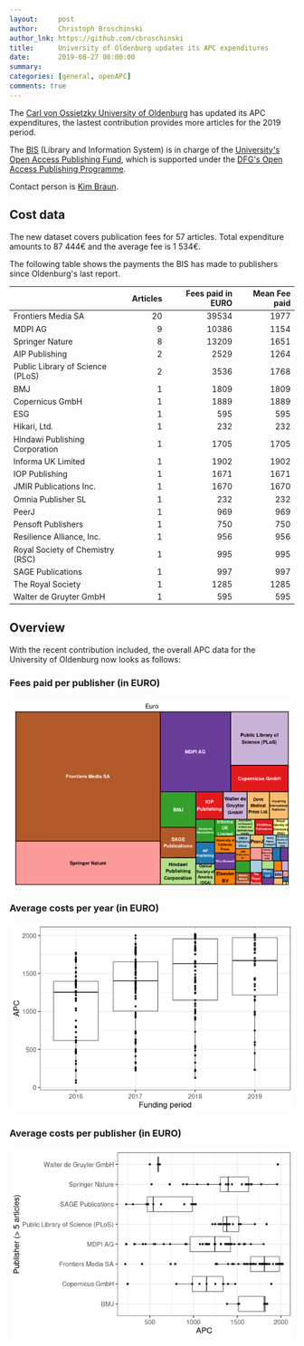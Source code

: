 ```yaml
---
layout:     post
author:     Christoph Broschinski
author_lnk: https://github.com/cbroschinski
title:      University of Oldenburg updates its APC expenditures
date:       2019-08-27 08:00:00
summary:    
categories: [general, openAPC]
comments: true
---
```





The [Carl von Ossietzky University of Oldenburg](https://www.uni-oldenburg.de/en/) has updated its APC expenditures, the lastest contribution provides more articles for the 2019 period.

The [BIS](http://www.bis.uni-oldenburg.de/en/bishome/) (Library and Information System) is in charge of the [University's Open Access Publishing Fund](http://www.bis.uni-oldenburg.de/en/teachingresearchingpublishing/open-access/open-access-publication-fund/), which is supported under the [DFG's Open Access Publishing Programme](http://www.dfg.de/en/research_funding/programmes/infrastructure/lis/funding_opportunities/open_access/).

Contact person is [Kim Braun](mailto:kim.braun@uni-oldenburg.de).

## Cost data



The new dataset covers publication fees for 57 articles. Total expenditure amounts to 87 444€ and the average fee is 1 534€.

The following table shows the payments the BIS has made to publishers since Oldenburg's last report.


|                                 | Articles| Fees paid in EURO| Mean Fee paid|
|:--------------------------------|--------:|-----------------:|-------------:|
|Frontiers Media SA               |       20|             39534|          1977|
|MDPI AG                          |        9|             10386|          1154|
|Springer Nature                  |        8|             13209|          1651|
|AIP Publishing                   |        2|              2529|          1264|
|Public Library of Science (PLoS) |        2|              3536|          1768|
|BMJ                              |        1|              1809|          1809|
|Copernicus GmbH                  |        1|              1889|          1889|
|ESG                              |        1|               595|           595|
|Hikari, Ltd.                     |        1|               232|           232|
|Hindawi Publishing Corporation   |        1|              1705|          1705|
|Informa UK Limited               |        1|              1902|          1902|
|IOP Publishing                   |        1|              1671|          1671|
|JMIR Publications Inc.           |        1|              1670|          1670|
|Omnia Publisher SL               |        1|               232|           232|
|PeerJ                            |        1|               969|           969|
|Pensoft Publishers               |        1|               750|           750|
|Resilience Alliance, Inc.        |        1|               956|           956|
|Royal Society of Chemistry (RSC) |        1|               995|           995|
|SAGE Publications                |        1|               997|           997|
|The Royal Society                |        1|              1285|          1285|
|Walter de Gruyter GmbH           |        1|               595|           595|

## Overview

With the recent contribution included, the overall APC data for the University of Oldenburg now looks as follows:

### Fees paid per publisher (in EURO)

![plot of chunk tree_oldenburg_2019_08_27_full](/figure/tree_oldenburg_2019_08_27_full-1.png)

###  Average costs per year (in EURO)

![plot of chunk box_oldenburg_2019_08_27_year_full](/figure/box_oldenburg_2019_08_27_year_full-1.png)

###  Average costs per publisher (in EURO)

![plot of chunk box_oldenburg_2019_08_27_publisher_full](/figure/box_oldenburg_2019_08_27_publisher_full-1.png)
